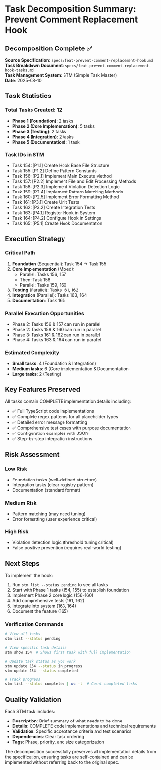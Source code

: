 # Task Decomposition Summary: Prevent Comment Replacement Hook

## Decomposition Complete ✅

**Source Specification**: `specs/feat-prevent-comment-replacement-hook.md`  
**Task Breakdown Document**: `specs/feat-prevent-comment-replacement-hook-tasks.md`  
**Task Management System**: STM (Simple Task Master)  
**Date**: 2025-08-10

## Task Statistics

### Total Tasks Created: 12
- **Phase 1 (Foundation)**: 2 tasks
- **Phase 2 (Core Implementation)**: 5 tasks
- **Phase 3 (Testing)**: 2 tasks
- **Phase 4 (Integration)**: 2 tasks
- **Phase 5 (Documentation)**: 1 task

### Task IDs in STM
- Task 154: [P1.1] Create Hook Base File Structure
- Task 155: [P1.2] Define Pattern Constants
- Task 156: [P2.1] Implement Main Execute Method
- Task 157: [P2.2] Implement File and Edit Processing Methods
- Task 158: [P2.3] Implement Violation Detection Logic
- Task 159: [P2.4] Implement Pattern Matching Methods
- Task 160: [P2.5] Implement Error Formatting Method
- Task 161: [P3.1] Create Unit Tests
- Task 162: [P3.2] Create Integration Tests
- Task 163: [P4.1] Register Hook in System
- Task 164: [P4.2] Configure Hook in Settings
- Task 165: [P5.1] Create Hook Documentation

## Execution Strategy

### Critical Path
1. **Foundation** (Sequential): Task 154 → Task 155
2. **Core Implementation** (Mixed):
   - Parallel: Tasks 156, 157
   - Then: Task 158
   - Parallel: Tasks 159, 160
3. **Testing** (Parallel): Tasks 161, 162
4. **Integration** (Parallel): Tasks 163, 164
5. **Documentation**: Task 165

### Parallel Execution Opportunities
- Phase 2: Tasks 156 & 157 can run in parallel
- Phase 2: Tasks 159 & 160 can run in parallel
- Phase 3: Tasks 161 & 162 can run in parallel
- Phase 4: Tasks 163 & 164 can run in parallel

### Estimated Complexity
- **Small tasks**: 4 (Foundation & Integration)
- **Medium tasks**: 6 (Core implementation & Documentation)
- **Large tasks**: 2 (Testing)

## Key Features Preserved

All tasks contain COMPLETE implementation details including:
- ✅ Full TypeScript code implementations
- ✅ Complete regex patterns for all placeholder types
- ✅ Detailed error message formatting
- ✅ Comprehensive test cases with purpose documentation
- ✅ Configuration examples with JSON
- ✅ Step-by-step integration instructions

## Risk Assessment

### Low Risk
- Foundation tasks (well-defined structure)
- Integration tasks (clear registry pattern)
- Documentation (standard format)

### Medium Risk
- Pattern matching (may need tuning)
- Error formatting (user experience critical)

### High Risk
- Violation detection logic (threshold tuning critical)
- False positive prevention (requires real-world testing)

## Next Steps

To implement the hook:
1. Run `stm list --status pending` to see all tasks
2. Start with Phase 1 tasks (154, 155) to establish foundation
3. Implement Phase 2 core logic (156-160)
4. Add comprehensive tests (161, 162)
5. Integrate into system (163, 164)
6. Document the feature (165)

### Verification Commands
```bash
# View all tasks
stm list --status pending

# View specific task details
stm show 154  # Shows first task with full implementation

# Update task status as you work
stm update 154 --status in_progress
stm update 154 --status completed

# Track progress
stm list --status completed | wc -l  # Count completed tasks
```

## Quality Validation

Each STM task includes:
- **Description**: Brief summary of what needs to be done
- **Details**: COMPLETE code implementations and technical requirements
- **Validation**: Specific acceptance criteria and test scenarios
- **Dependencies**: Clear task ordering
- **Tags**: Phase, priority, and size categorization

The decomposition successfully preserves all implementation details from the specification, ensuring tasks are self-contained and can be implemented without referring back to the original spec.
